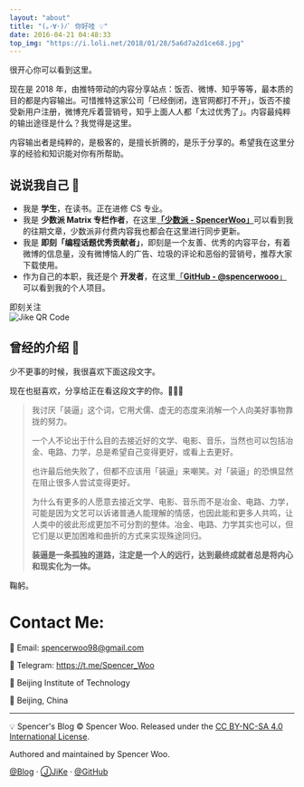 ```yaml
---
layout: "about"
title: "(｡･∀･)ﾉﾞ 你好哇 💡"
date: 2016-04-21 04:48:33
top_img: "https://i.loli.net/2018/01/28/5a6d7a2d1ce68.jpg"
---
```


很开心你可以看到这里。

现在是 2018 年，由推特带动的内容分享站点：饭否、微博、知乎等等，最本质的目的都是内容输出。可惜推特这家公司「已经倒闭，连官网都打不开」，饭否不接受新用户注册，微博充斥着营销号，知乎上面人人都「太过优秀了」。内容最纯粹的输出途径是什么？我觉得是这里。

内容输出者是纯粹的，是极客的，是擅长折腾的，是乐于分享的。希望我在这里分享的经验和知识能对你有所帮助。

## 说说我自己 🍦

- 我是 **学生**，在读书。正在进修 CS 专业。
- 我是 **少数派 Matrix 专栏作者**，在这里[**「少数派 - SpencerWoo」**](https://sspai.com/user/800610/posts)可以看到我的往期文章，少数派非付费内容我也都会在这里进行同步更新。
- 我是 **即刻「编程话题优秀贡献者」**，即刻是一个友善、优秀的内容平台，有着微博的信息量，没有微博恼人的广告、垃圾的评论和恶俗的营销号，推荐大家下载使用。
- 作为自己的本职，我还是个 **开发者**，在这里[「**GitHub - @spencerwooo**」](https://github.com/spencerwooo)可以看到我的个人项目。

<link rel="stylesheet" type="text/css" href="/css/button.css"><script src="/js/third-party/jquery.min.js"></script><script src="/js/sp-button.js"></script><div class="jike"><span class="jike_btn">即刻关注</span><div class="qr_code_img"><img class="image" src="https://i.loli.net/2018/11/05/5bdff39ea84fd.jpg" alt="Jike QR Code"></div></div>

## 曾经的介绍 🎰

少不更事的时候，我很喜欢下面这段文字。

现在也挺喜欢，分享给正在看这段文字的你。🎉🎉🎉

> 我讨厌「装逼」这个词，它用犬儒、虚无的态度来消解一个人向美好事物靠拢的努力。
>
> 一个人不论出于什么目的去接近好的文学、电影、音乐，当然也可以包括冶金、电路、力学，总是希望自己变得更好，或看上去更好。
> 
> 也许最后他失败了，但都不应该用「装逼」来嘲笑。对「装逼」的恐惧显然在阻止很多人尝试变得更好。<br>
>
> 为什么有更多的人愿意去接近文学、电影、音乐而不是冶金、电路、力学，可能是因为文艺可以诉诸普通人能理解的情感，也因此能和更多人共鸣，让人类中的彼此形成更加不可分割的整体。冶金、电路、力学其实也可以，但它们是以更加困难和曲折的方式来实现殊途同归。
> 
> **装逼是一条孤独的道路，注定是一个人的远行，达到最终成就者总是将内心和现实化为一体。**

鞠躬。

# Contact Me:

📧 Email: spencerwoo98@gmail.com

🚀 Telegram: https://t.me/Spencer_Woo

🏫 Beijing Institute of Technology

📍 Beijing, China

---

💡 Spencer's Blog © Spencer Woo. Released under the [CC BY-NC-SA 4.0 International License](https://creativecommons.org/licenses/by-nc-sa/4.0/).

Authored and maintained by Spencer Woo.

[@Blog](https://spencerwoo.com/) · [ⒿJiKe](https://web.okjike.com/user/4DDA0425-FB41-4188-89E4-952CA15E3C5E/post) · [@GitHub](https://github.com/spencerwooo)
